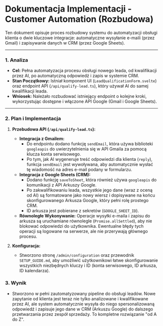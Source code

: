 # Dokumentacja Implementacji - Customer Automation (Rozbudowa)

Ten dokument opisuje proces rozbudowy systemu do automatyzacji obsługi klienta o dwie kluczowe integracje: automatyczne wysyłanie e-maili (przez Gmail) i zapisywanie danych w CRM (przez Google Sheets).

---

### 1. Analiza

*   **Cel:** Pełna automatyzacja procesu obsługi nowego leada, od kwalifikacji przez AI, po automatyczną odpowiedź i zapis w systemie CRM.
*   **Stan Początkowy:** Istniał komponent UI (`LeadQualificationForm.svelte`) oraz endpoint API (`/api/qualify-lead.ts`), który używał AI do samej kwalifikacji leada.
*   **Wniosek:** Należało rozbudować istniejący endpoint o kolejne kroki, wykorzystując dostępne i włączone API Google (Gmail i Google Sheets).

---

### 2. Plan i Implementacja

1.  **Przebudowa API (`/api/qualify-lead.ts`):**
    *   **Integracja z Gmailem:**
        *   Do endpointu dodano funkcję `sendEmail`, która używa biblioteki `googleapis` do uwierzytelnienia się w API Gmaila za pomocą klucza konta serwisowego.
        *   Po tym, jak AI wygeneruje treść odpowiedzi dla klienta (`reply`), funkcja `sendEmail` jest wywoływana, aby automatycznie wysłać tę wiadomość na adres e-mail podany w formularzu.
    *   **Integracja z Google Sheets (CRM):**
        *   Dodano funkcję `saveToSheet`, która również używa `googleapis` do komunikacji z API Arkuszy Google.
        *   Po zakwalifikowaniu leada, wszystkie jego dane (wraz z oceną od AI) są formatowane jako nowy wiersz i dopisywane na końcu skonfigurowanego Arkusza Google, który pełni rolę prostego CRM.
        *   ID arkusza jest pobierane z sekretów (`GOOGLE_SHEET_ID`).
    *   **Równoległe Wykonywanie:** Operacje wysyłki e-maila i zapisu do arkusza są uruchamiane równolegle (`Promise.allSettled`), aby nie blokować odpowiedzi do użytkownika. Ewentualne błędy tych operacji są logowane na serwerze, ale nie przerywają głównego procesu.

2.  **Konfiguracja:**
    *   Stworzono stronę `/admin/configuration` oraz przewodnik `SETUP_GUIDE.md`, aby umożliwić użytkownikowi łatwe skonfigurowanie wszystkich niezbędnych kluczy i ID (konta serwisowego, ID arkusza, ID kalendarza).

### 3. Wynik

*   Stworzono w pełni zautomatyzowany pipeline do obsługi leadów. Nowe zapytanie od klienta jest teraz nie tylko analizowane i kwalifikowane przez AI, ale system automatycznie wysyła do niego spersonalizowaną odpowiedź i zapisuje jego dane w CRM (Arkuszu Google) do dalszego przetwarzania przez zespół sprzedaży. To kompletne rozwiązanie "od A do Z".
